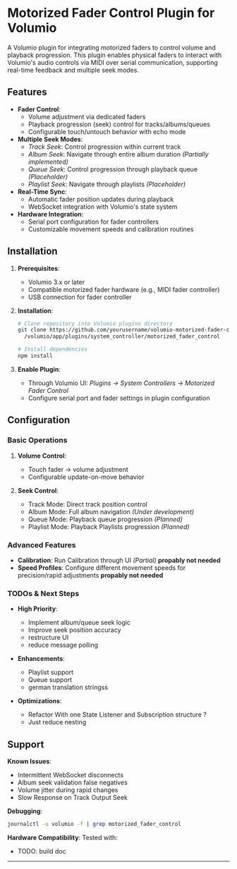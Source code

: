 # Motorized Fader Control Plugin for Volumio

A Volumio plugin for integrating motorized faders to control volume and playback progression. 
This plugin enables physical faders to interact with Volumio's audio controls via MIDI over serial communication,
supporting real-time feedback and multiple seek modes.


## Features

- **Fader Control**: 
  - Volume adjustment via dedicated faders
  - Playback progression (seek) control for tracks/albums/queues
  - Configurable touch/untouch behavior with echo mode
- **Multiple Seek Modes**:
  - *Track Seek*: Control progression within current track
  - *Album Seek*: Navigate through entire album duration *(Partially implemented)*
  - *Queue Seek*: Control progression through playback queue *(Placeholder)*
  - *Playlist Seek*: Navigate through playlists *(Placeholder)*
- **Real-Time Sync**:
  - Automatic fader position updates during playback
  - WebSocket integration with Volumio's state system
- **Hardware Integration**:
  - Serial port configuration for fader controllers
  - Customizable movement speeds and calibration routines

## Installation

1. **Prerequisites**:
   - Volumio 3.x or later
   - Compatible motorized fader hardware (e.g., MIDI fader controller)
   - USB connection for fader controller

2. **Installation**:
   ```bash
   # Clone repository into Volumio plugins directory
   git clone https://github.com/yourusername/volumio-motorized-fader-control.git \
     /volumio/app/plugins/system_controller/motorized_fader_control
   
   # Install dependencies
   npm install
   ```

3. **Enable Plugin**:
   - Through Volumio UI: *Plugins → System Controllers → Motorized Fader Control*
   - Configure serial port and fader settings in plugin configuration

## Configuration

### Basic Operations
1. **Volume Control**:
   - Touch fader → volume adjustment
   - Configurable update-on-move behavior

2. **Seek Control**:
   - Track Mode: Direct track position control
   - Album Mode: Full album navigation *(Under development)*
   - Queue Mode: Playback queue progression *(Planned)*
   - Playlist Mode: Playback Playlists progression *(Planned)*

### Advanced Features
- **Calibration**: Run Calibration through UI *(Partial)* **propably not needed**
- **Speed Profiles**: Configure different movement speeds for precision/rapid adjustments **propably not needed**

### TODOs & Next Steps
- **High Priority**:
  - Implement album/queue seek logic
  - Improve seek position accuracy
  - restructure UI
  - reduce message polling

- **Enhancements**:
  - Playlist support
  - Queue support
  - german translation stringss

- **Optimizations**:
  - Refactor With one State Listener and Subscription structure ?
  - Just reduce nesting

## Support

**Known Issues**:
- Intermittent WebSocket disconnects
- Album seek validation false negatives
- Volume jitter during rapid changes
- Slow Response on Track Output Seek

**Debugging**:
```bash
journalctl -u volumio -f | grep motorized_fader_control
```

**Hardware Compatibility**:
Tested with:
- TODO: build doc
---
